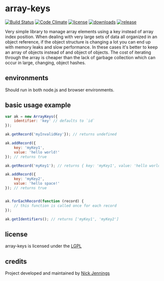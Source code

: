 # array-keys

[![Build Status](http://img.shields.io/travis/silverbucket/array-keys.svg?style=flat)](http://travis-ci.org/silverbucket/array-keys)
[![Code Climate](http://img.shields.io/codeclimate/github/silverbucket/array-keys.svg?style=flat)](https://codeclimate.com/github/silverbucket/array-keys)
[![license](https://img.shields.io/npm/l/array-keys.svg?style=flat)](https://npmjs.org/package/array-keys)
[![downloads](http://img.shields.io/npm/dm/array-keys.svg?style=flat)](https://npmjs.org/package/array-keys)
[![release](http://img.shields.io/github/release/silverbucket/array-keys.svg?style=flat)](https://github.com/silverbucket/array-keys/releases)

Very simple library to manage array elements using a key instead of array index position. When dealing with very large sets of data all organized in an object reference, if the object structure is changing a lot you can end up with memory leaks and slow performance. In these cases it's better to keep an array of objects instead of and object of objects. The cost of iterating through the array is cheaper than the lack of garbage collection which can occur in large, changing, object hashes.

## environments

Should run in both node.js and browser environments.

## basic usage example

```javascript
var ak = new ArrayKeys({
    identifier: 'key' // defaults to `id`
});

ak.getRecord('myInvalidKey'}); // returns undefined

ak.addRecord({
    key: 'myKey1',
    value: 'hello world!'
}); // returns true

ak.getRecord('myKey1'); // returns { key: 'myKey1', value: 'hello world!' }

ak.addRecord({
    key: 'myKey2',
    value: 'hello space!'
}); // returns true


ak.forEachRecord(function (record) {
    // this function is called once for each record
});

ak.getIdentifiers(); // returns ['myKey1', 'myKey2']
```

## license

array-keys is licensed under the [LGPL](https://github.com/silverbucket/array-keys/blob/master/LICENSE)

## credits

Project developed and maintained by [Nick Jennings](http://github.com/silverbucket)

